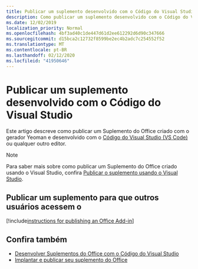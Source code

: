 ```yaml
---
title: Publicar um suplemento desenvolvido com o Código do Visual Studio
description: Como publicar um suplemento desenvolvido com o Código do Visual Studio
ms.date: 12/02/2019
localization_priority: Normal
ms.openlocfilehash: 4bf3ad40c1de447d61d2ee612292d6d90c347666
ms.sourcegitcommit: d15bca2c12732f8599be2ec4b2adc7c254552f52
ms.translationtype: MT
ms.contentlocale: pt-BR
ms.lasthandoff: 02/12/2020
ms.locfileid: "41950646"
---
```

# <a name="publish-an-add-in-developed-with-visual-studio-code"></a>Publicar um suplemento desenvolvido com o Código do Visual Studio

Este artigo descreve como publicar um Suplemento do Office criado com o gerador Yeoman e desenvolvido com o [Código do Visual Studio (VS Code)](https://code.visualstudio.com) ou qualquer outro editor.

> [!NOTE]
> Para saber mais sobre como publicar um Suplemento do Office criado usando o Visual Studio, confira [Publicar o suplemento usando o Visual Studio](package-your-add-in-using-visual-studio.md).

## <a name="publishing-an-add-in-for-other-users-to-access"></a>Publicar um suplemento para que outros usuários acessem o

[!include[instructions for publishing an Office Add-in](../includes/publish-add-in.md)]

## <a name="see-also"></a>Confira também

- [Desenvolver Suplementos do Office com o Código do Visual Studio](../develop/develop-add-ins-vscode.md)
- [Implantar e publicar seu suplemento do Office](../publish/publish.md)